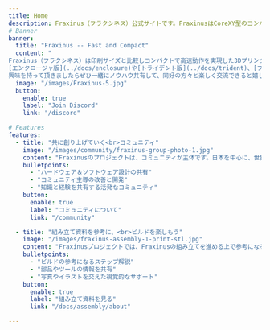 ```yaml
---
title: Home
description: Fraxinus（フラクシネス）公式サイトです。FraxinusはCoreXY型のコンパクトな3Dプリンターです。
# Banner
banner:
  title: "Fraxinus -- Fast and Compact"
  content: "
Fraxinus（フラクシネス）は印刷サイズと比較しコンパクトで高速動作を実現した3Dプリンターなどのデジタル加工機です。
[エンクロージャ版](../docs/enclosure)や[トライデント版](../docs/trident)、[フライングガントリー版](../docs/flying-gantry)、[マイクロ3Dプリンタ](../docs/micro-printers)もあり、 さまざまな方々がハードウェア・ソフトウェアを学びながら様々な開発や改造をしています。
興味を持って頂きましたらぜひ一緒にノウハウ共有して、同好の方々と楽しく交流できると嬉しいです！"
  image: "/images/Fraxinus-5.jpg"
  button:
    enable: true
    label: "Join Discord"
    link: "/discord"

# Features
features:
  - title: "共に創り上げていく<br>コミュニティ"
    image: "/images/community/fraxinus-group-photo-1.jpg"
    content: "Fraxinusのプロジェクトは、コミュニティが主体です。日本を中心に、世界中のエンジニア、メイカー、そして愛好家と共に、設計を共有したり、困ったことを助け合ったり、情報共有しながら加工機の理解を深めものづくりを楽しんでいます。"
    bulletpoints:
      - "ハードウェア＆ソフトウェア設計の共有"
      - "コミュニティ主導の改善と開発"
      - "知識と経験を共有する活発なコミュニティ"
    button:
      enable: true
      label: "コミュニティについて"
      link: "/community"

  - title: "組み立て資料を参考に、<br>ビルドを楽しもう"
    image: "/images/fraxinus-assembly-1-print-stl.jpg"
    content: "Fraxinusプロジェクトでは、Fraxinusの組み立てを進める上で参考になる資料を公開しています。ステップごとの解説や必要な情報の共有を通じて、参加者の方々が組み立てのプロセスを楽しめるような場所づくりを目指しています。コミュニティの仲間と共にビルドを始めてみませんか？"
    bulletpoints:
      - "ビルドの参考になるステップ解説"
      - "部品やツールの情報を共有"
      - "写真やイラストを交えた視覚的なサポート"
    button:
      enable: true
      label: "組み立て資料を見る"
      link: "/docs/assembly/about"

---
```

